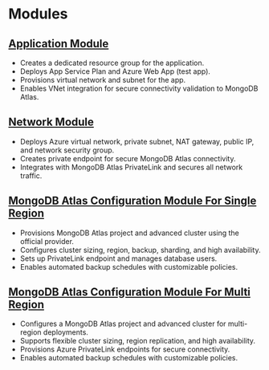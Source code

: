 # Modules

## [Application Module](../modules/application/readme.md)

- Creates a dedicated resource group for the application.
- Deploys App Service Plan and Azure Web App (test app).
- Provisions virtual network and subnet for the app.
- Enables VNet integration for secure connectivity validation to MongoDB Atlas.

## [Network Module](../modules/network/readme.md)

- Deploys Azure virtual network, private subnet, NAT gateway, public IP, and network security group.
- Creates private endpoint for secure MongoDB Atlas connectivity.
- Integrates with MongoDB Atlas PrivateLink and secures all network traffic.

## [MongoDB Atlas Configuration Module For Single Region](../modules/atlas_config_single_region/readme.md)

- Provisions MongoDB Atlas project and advanced cluster using the official provider.
- Configures cluster sizing, region, backup, sharding, and high availability.
- Sets up PrivateLink endpoint and manages database users.
- Enables automated backup schedules with customizable policies.

## [MongoDB Atlas Configuration Module For Multi Region](../modules/atlas_config_multi_region/readme.md)

- Configures a MongoDB Atlas project and advanced cluster for multi-region deployments.
- Supports flexible cluster sizing, region replication, and high availability.
- Provisions Azure PrivateLink endpoints for secure connectivity.
- Enables automated backup schedules with customizable policies.
